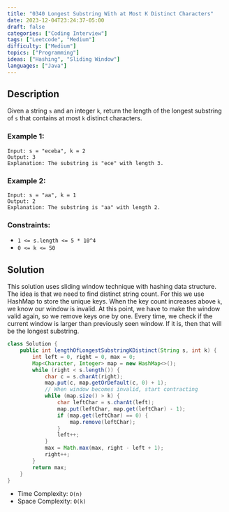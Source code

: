 ```yaml
---
title: "0340 Longest Substring With at Most K Distinct Characters"
date: 2023-12-04T23:24:37-05:00
draft: false
categories: ["Coding Interview"]
tags: ["Leetcode", "Medium"]
difficulty: ["Medium"]
topics: ["Programming"]
ideas: ["Hashing", "Sliding Window"]
languages: ["Java"]
---
```


## Description

Given a string `s` and an integer `k`, return the length of the longest 
substring of `s` that contains at most `k` distinct characters.

### Example 1:

```
Input: s = "eceba", k = 2
Output: 3
Explanation: The substring is "ece" with length 3.
```

### Example 2:

```
Input: s = "aa", k = 1
Output: 2
Explanation: The substring is "aa" with length 2.
```

### Constraints:

- `1 <= s.length <= 5 * 10^4`
- `0 <= k <= 50`

## Solution

This solution uses sliding window technique with hashing data structure. The idea is that we need to find distinct string count. For this we use HashMap to store the unique keys. When the key count increases above `k`, we know our window is invalid. At this point, we have to make the window valid again, so we remove keys one by one. Every time, we check if the current window is larger than previously seen window. If it is, then that will be the longest substring.

```java
class Solution {
    public int lengthOfLongestSubstringKDistinct(String s, int k) {
        int left = 0, right = 0, max = 0;
        Map<Character, Integer> map = new HashMap<>();
        while (right < s.length()) {
            char c = s.charAt(right);
            map.put(c, map.getOrDefault(c, 0) + 1);
            // When window becomes invalid, start contracting
            while (map.size() > k) {
                char leftChar = s.charAt(left);
                map.put(leftChar, map.get(leftChar) - 1);
                if (map.get(leftChar) == 0) {
                    map.remove(leftChar);
                }
                left++;
            }
            max = Math.max(max, right - left + 1);
            right++;
        }
        return max;
    }
}
```

- Time Complexity: `O(n)`
- Space Complexity: `O(k)`